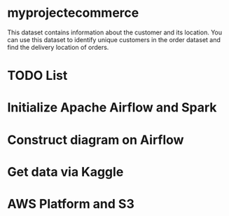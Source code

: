 # myprojectecommerce
This dataset contains information about the customer and its location. You can use this dataset to identify unique customers in the order dataset and find the delivery location of orders. 

# TODO List

# Initialize Apache Airflow and Spark
# Construct diagram on Airflow
# Get data via Kaggle
# AWS Platform and S3


